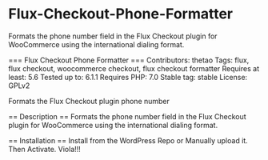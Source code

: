 # Flux-Checkout-Phone-Formatter
Formats the phone number field in the Flux Checkout plugin for WooCommerce using the international dialing format.

=== Flux Checkout Phone Formatter ===
Contributors: thetao
Tags: flux, flux checkout, woocommerce checkout, flux checkout formatter
Requires at least: 5.6
Tested up to: 6.1.1
Requires PHP: 7.0
Stable tag: stable
License: GPLv2

Formats the Flux Checkout plugin phone number

== Description ==
Formats the phone number field in the Flux Checkout plugin for WooCommerce using the international dialing format. 

== Installation ==
Install from the WordPress Repo or Manually upload it. Then Activate. Viola!!!
